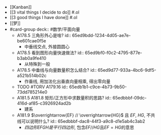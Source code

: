 - [[Kanban]]
- [[3 vital things I decide to do]] #.ol
- [[3 good things I have done]] #.ol
- [[梦]]
- #card-group
   deck:: #数学/平面向量
	- A178.5 三角形外心是啥?
	  id:: 65ed9bdd-1234-4d05-ae7e-be601cae0f5e
		- 中垂线交点, 外接圆圆心
	- A178.5 看到图形向量快速做法?
	  id:: 65ed9bf0-f0c2-4795-877e-b3ab0a9fe410
		- 从特殊到一般
	- A178.5  中垂线与向量数量积怎么结合?
	  id:: 65ed9d77-933a-4bc6-9df5-a521b514b02c
		- 作垂线, 用加法化出垂直向量相乘, 得出零向量
	- TODO #TORV A179.16
	  id:: 65edb1b1-c9ce-4b73-9b50-73dd785214e0
	- A181.5 A181.8 矩形/正方形中求数量积的思路?
	  id:: 65edbbbf-09dc-416d-af85-c3926924ad2b
		- 建系
	- A181.9 $\overrightarrow{EF} // \overrightarrow{HG}$ 且 $EF$, $HG$, 不共线可以说明什么?
	  id:: 65edbbbf-dac8-44f3-a9c8-d1e5ab4c3ab2
		- $四边形EFGH是平行四边形$, 包含$EF //HG$且$EF=HG$的意思